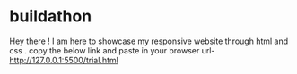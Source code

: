 # buildathon
Hey there ! I am here to showcase my responsive website through html and css .
copy the below link and paste in your browser
url-http://127.0.0.1:5500/trial.html

